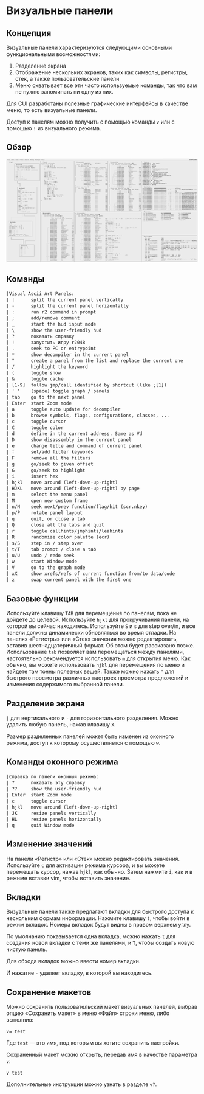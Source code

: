 # Визуальные панели

## Концепция

Визуальные панели характеризуются следующими основными функциональными возможностями:

1. Разделение экрана
2. Отображение нескольких экранов, таких как символы, регистры, стек, а также пользовательские панели
3. Меню охватывает все эти часто используемые команды, так что вам не нужно запоминать ни одну из них.

Для CUI разработаны полезные графические интерфейсы в качестве меню, то есть визуальные панели.

Доступ к панелям можно получить с помощью команды `v` или с помощью `!` из визуального режима.

## Обзор

![Обзор панелей](panels_overview.png)

## Команды
```
|Visual Ascii Art Panels:
| |      split the current panel vertically
| -      split the current panel horizontally
| :      run r2 command in prompt
| ;      add/remove comment
| _      start the hud input mode
| \      show the user-friendly hud
| ?      показать справку
| !      запустить игру r2048
| .      seek to PC or entrypoint
| *      show decompiler in the current panel
| "      create a panel from the list and replace the current one
| /      highlight the keyword
| (      toggle snow
| &      toggle cache
| [1-9]  follow jmp/call identified by shortcut (like ;[1])
| ' '    (space) toggle graph / panels
| tab    go to the next panel
| Enter  start Zoom mode
| a      toggle auto update for decompiler
| b      browse symbols, flags, configurations, classes, ...
| c      toggle cursor
| C      toggle color
| d      define in the current address. Same as Vd
| D      show disassembly in the current panel
| e      change title and command of current panel
| f      set/add filter keywords
| F      remove all the filters
| g      go/seek to given offset
| G      go/seek to highlight
| i      insert hex
| hjkl   move around (left-down-up-right)
| HJKL   move around (left-down-up-right) by page
| m      select the menu panel
| M      open new custom frame
| n/N    seek next/prev function/flag/hit (scr.nkey)
| p/P    rotate panel layout
| q      quit, or close a tab
| Q      close all the tabs and quit
| r      toggle callhints/jmphints/leahints
| R      randomize color palette (ecr)
| s/S    step in / step over
| t/T    tab prompt / close a tab
| u/U    undo / redo seek
| w      start Window mode
| V      go to the graph mode
| xX     show xrefs/refs of current function from/to data/code
| z      swap current panel with the first one
```

## Базовые функции

Используйте клавишу `TAB` для перемещения по панелям, пока не дойдете до целевой. Используйте `hjkl` для прокручивания панели, на которой вы сейчас находитесь.
Используйте `S` и `s` для step over/in, и все панели должны динамически обновляться во время отладки.
На панелях «Регистры» или «Стек» значения можно редактировать, вставив шестнадцатеричный формат. Об этом будет рассказано позже.
Использование `tab` позволяет вам перемещаться между панелями, настоятельно рекомендуется использовать `m` для открытия меню.
Как обычно, вы можете использовать `hjkl` для перемещения по меню и найдете там тонны полезных вещей.
Также можно нажать `"` для быстрого просмотра различных настроек просмотра предложений и изменения содержимого выбранной панели.

## Разделение экрана

`|` для вертикального и `-` для горизонтального разделения. Можно удалить любую панель, нажав клавишу `X`.

Размер разделенных панелей может быть изменен из оконного режима, доступ к которому осуществляется с помощью `w`.

## Команды оконного режима
```
|Справка по панели оконный режима:
| ?      показать эту справку
| ??     show the user-friendly hud
| Enter  start Zoom mode
| c      toggle cursor
| hjkl   move around (left-down-up-right)
| JK     resize panels vertically
| HL     resize panels horizontally
| q      quit Window mode
```

## Изменение значений

На панели «Регистр» или «Стек» можно редактировать значения. Используйте `c` для активации режима курсора, и вы можете перемещать курсор, нажав `hjkl`, как обычно. Затем нажмите `i`, как и в режиме вставки vim, чтобы вставить значение.

## Вкладки
Визуальные панели также предлагают вкладки для быстрого доступа к нескольким формам информации. Нажмите клавишу `t`, чтобы войти в режим вкладок. Номера вкладок будут видны в правом верхнем углу.

По умолчанию показывается одна вкладка, можно нажать `t` для создания новой вкладки с теми же панелями, и `T`, чтобы создать новую чистую панель.

Для обхода вкладок можно ввести номер вкладки.

И нажатие `-` удаляет вкладку, в которой вы находитесь.

## Сохранение макетов
Можно сохранить пользовательский макет визуальных панелей, выбрав опцию «Сохранить макет» в меню «Файл» строки меню, либо выполнив:
```
v= test
```
Где `test` — это имя, под которым вы хотите сохранить настройки.

Сохраненный макет можно открыть, передав имя в качестве параметра `v`:
```
v test
```
Дополнительные инструкции можно узнать в разделе `v?`.